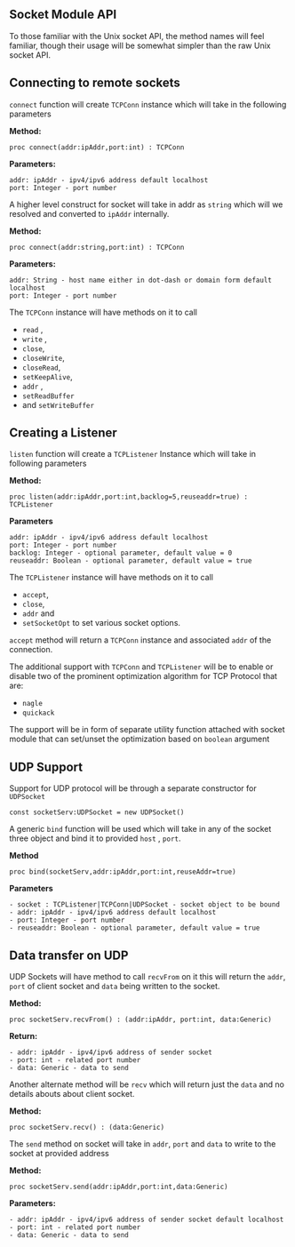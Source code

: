 ## Socket Module API

To those familiar with the Unix socket API, the method names will feel familiar, though their usage will be somewhat simpler than the raw Unix socket API.

## Connecting to remote sockets

`connect` function will create `TCPConn` instance which will take in the following parameters

**Method:**
```chapel
proc connect(addr:ipAddr,port:int) : TCPConn
```

**Parameters:**

```
addr: ipAddr - ipv4/ipv6 address default localhost
port: Integer - port number
```

A higher level construct for socket will take in addr as `string` which will we resolved and converted to `ipAddr` internally.

**Method:**
```chapel
proc connect(addr:string,port:int) : TCPConn
```

**Parameters:**
```
addr: String - host name either in dot-dash or domain form default localhost
port: Integer - port number
```

The `TCPConn` instance will have methods on it to call
- `read` ,
- `write` ,
- `close`,
- `closeWrite`,
- `closeRead`,
- `setKeepAlive`,
- `addr` ,
- `setReadBuffer`
- and `setWriteBuffer`

## Creating a Listener

`listen` function will create a `TCPListener` Instance which will take in following parameters

**Method:**
```chapel
proc listen(addr:ipAddr,port:int,backlog=5,reuseaddr=true) : TCPListener
```

**Parameters**
```
addr: ipAddr - ipv4/ipv6 address default localhost
port: Integer - port number
backlog: Integer - optional parameter, default value = 0
reuseaddr: Boolean - optional parameter, default value = true
```

The `TCPListener` instance will have methods on it to call
- `accept`,
- `close`,
- `addr` and
- `setSocketOpt` to set various socket options.

`accept` method will return a `TCPConn` instance and associated `addr` of the connection.

The additional support with `TCPConn` and `TCPListener` will be to enable or disable two of the prominent optimization algorithm for TCP Protocol that are:

- `nagle`
- `quickack`

The support will be in form of separate utility function attached with socket module that can set/unset the optimization based on `boolean` argument

## UDP Support

Support for UDP protocol will be through a separate constructor for `UDPSocket`
```chapel
const socketServ:UDPSocket = new UDPSocket()
```
A generic `bind` function will be used which will take in any of the socket three object and bind it to provided `host` , `port`.

**Method**

```
proc bind(socketServ,addr:ipAddr,port:int,reuseAddr=true)
```

**Parameters**

```
- socket : TCPListener|TCPConn|UDPSocket - socket object to be bound
- addr: ipAddr - ipv4/ipv6 address default localhost
- port: Integer - port number
- reuseaddr: Boolean - optional parameter, default value = true
```

## Data transfer on UDP

UDP Sockets will have method to call `recvFrom` on it this will return the `addr`, `port` of client socket and `data` being written to the socket.

**Method:**
```chapel
proc socketServ.recvFrom() : (addr:ipAddr, port:int, data:Generic)
```

**Return:**
```
- addr: ipAddr - ipv4/ipv6 address of sender socket
- port: int - related port number
- data: Generic - data to send
```


Another alternate method will be `recv` which will return just the `data` and no details abouts about client socket.

__Method:__
```chapel
proc socketServ.recv() : (data:Generic)
```

The `send` method on socket will take in `addr`, `port` and `data` to write to the socket at provided address

__Method:__
```chapel
proc socketServ.send(addr:ipAddr,port:int,data:Generic)
```

**Parameters:**
```
- addr: ipAddr - ipv4/ipv6 address of sender socket default localhost
- port: int - related port number
- data: Generic - data to send
```
